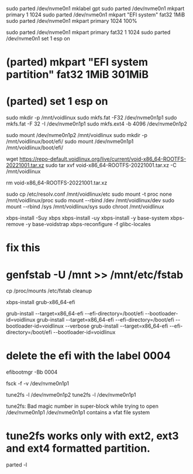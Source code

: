 sudo parted /dev/nvme0n1 mklabel gpt
sudo parted /dev/nvme0n1 mkpart primary 1 1024
sudo parted /dev/nvme0n1 mkpart "EFI system" fat32 1MiB
sudo parted /dev/nvme0n1 mkpart primary 1024 100%

sudo parted /dev/nvme0n1 mkpart primary fat32 1 1024
sudo parted /dev/nvme0n1 set 1 esp on
# (parted) mkpart "EFI system partition" fat32 1MiB 301MiB
# (parted) set 1 esp on

sudo mkdir -p /mnt/voidlinux
sudo mkfs.fat -F32 /dev/nvme0n1p1
sudo mkfs.fat -F 32 -I /dev/nvme0n1p1
sudo mkfs.ext4 -b 4096 /dev/nvme0n1p2

sudo mount /dev/nvme0n1p2 /mnt/voidlinux
sudo mkdir -p /mnt/voidlinux/boot/efi/
sudo mount /dev/nvme0n1p1 /mnt/voidlinux/boot/efi/

wget https://repo-default.voidlinux.org/live/current/void-x86_64-ROOTFS-20221001.tar.xz
sudo tar xvf void-x86_64-ROOTFS-20221001.tar.xz -C /mnt/voidlinux

rm void-x86_64-ROOTFS-20221001.tar.xz

sudo cp /etc/resolv.conf /mnt/voidlinux/etc
sudo mount -t proc none /mnt/voidlinux/proc
sudo mount --rbind /dev /mnt/voidlinux/dev
sudo mount --rbind /sys /mnt/voidlinux/sys
sudo chroot /mnt/voidlinux

xbps-install -Suy xbps
xbps-install -uy
xbps-install -y base-system
xbps-remove -y base-voidstrap
xbps-reconfigure -f glibc-locales

# fix this
# genfstab -U /mnt >> /mnt/etc/fstab
cp /proc/mounts /etc/fstab
cleanup

xbps-install grub-x86_64-efi

grub-install --target=x86_64-efi --efi-directory=/boot/efi --bootloader-id=voidlinux
grub-install --target=x86_64-efi --efi-directory=/boot/efi --bootloader-id=voidlinux --verbose
grub-install --target=x86_64-efi --efi-directory=/boot/efi --bootloader-id=voidlinux

# delete the efi with the label 0004
efibootmgr -Bb 0004

fsck -f -v /dev/nvme0n1p1

tune2fs -l /dev/nvme0n1p2
tune2fs -l /dev/nvme0n1p1

tune2fs: Bad magic number in super-block while trying to open /dev/nvme0n1p1
/dev/nvme0n1p1 contains a vfat file system

# tune2fs works only with ext2, ext3 and ext4 formatted partition.

parted -l
